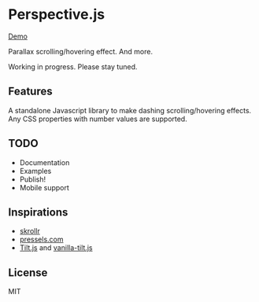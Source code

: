 # Perspective.js
[Demo](http://leopoldthecoder.github.io/Perspective/examples)

Parallax scrolling/hovering effect. And more.

Working in progress. Please stay tuned.

## Features
A standalone Javascript library to make dashing scrolling/hovering effects. Any CSS properties with number values are supported.

## TODO
- Documentation
- Examples
- Publish!
- Mobile support

## Inspirations
- [skrollr](https://github.com/Prinzhorn/skrollr)
- [pressels.com](http://pressels.com/)
- [Tilt.js](https://github.com/gijsroge/tilt.js) and [vanilla-tilt.js](https://github.com/micku7zu/vanilla-tilt.js)

## License
MIT